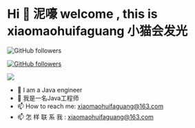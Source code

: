 # Hi 🎉 泥嚎 welcome , this is xiaomaohuifaguang 小猫会发光

![GitHub followers](https://img.shields.io/github/followers/xiaomaohuifaguang?color=green&label=github%E5%85%B3%E6%B3%A8&style=plastic)

[![GitHub followers](https://img.shields.io/static/v1?label=Blog&message=个人博客&color=red)](https://xiaomaohuifaguang.github.io)

![](https://github-readme-stats.vercel.app/api?username=xiaomaohuifaguang&show_icons=true&theme=dark&count_private=true)

- 🌱 I am a Java engineer
- 🌱 我是一名Java工程师
- 📫 How to reach me: xiaomaohuifaguang@163.com
- 📫 怎 样 联 系 我  : xiaomaohuifaguang@163.com


<!--
### Hi there 👋
**xiaomaohuifaguang/xiaomaohuifaguang** is a ✨ _special_ ✨ repository because its `README.md` (this file) appears on your GitHub profile.
![](https://github-readme-stats.vercel.app/api/top-langs/?username=xiaomaohuifaguang&theme=dark&layout=compact)
Here are some ideas to get you started:

- 🔭 I’m currently working on ...
- 🌱 I’m currently learning ...
- 👯 I’m looking to collaborate on ...
- 🤔 I’m looking for help with ...
- 💬 Ask me about ...
- 📫 How to reach me: ...
- 😄 Pronouns: ...
- ⚡ Fun fact: ...
-->

